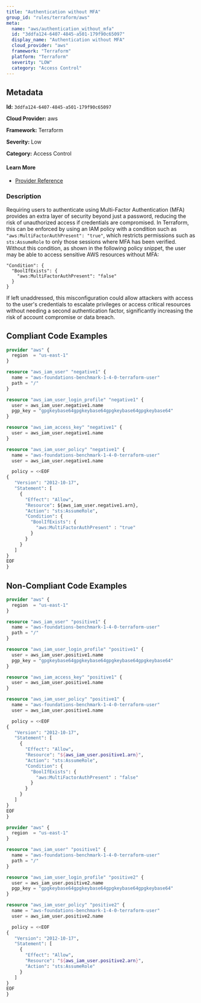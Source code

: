 ```yaml
---
title: "Authentication without MFA"
group_id: "rules/terraform/aws"
meta:
  name: "aws/authentication_without_mfa"
  id: "3ddfa124-6407-4845-a501-179f90c65097"
  display_name: "Authentication without MFA"
  cloud_provider: "aws"
  framework: "Terraform"
  platform: "Terraform"
  severity: "LOW"
  category: "Access Control"
---
```

## Metadata

**Id:** `3ddfa124-6407-4845-a501-179f90c65097`

**Cloud Provider:** aws

**Framework:** Terraform

**Severity:** Low

**Category:** Access Control

#### Learn More

 - [Provider Reference](https://registry.terraform.io/providers/hashicorp/aws/latest/docs/resources/iam_user_policy)

### Description

 Requiring users to authenticate using Multi-Factor Authentication (MFA) provides an extra layer of security beyond just a password, reducing the risk of unauthorized access if credentials are compromised. In Terraform, this can be enforced by using an IAM policy with a condition such as `"aws:MultiFactorAuthPresent": "true"`, which restricts permissions such as `sts:AssumeRole` to only those sessions where MFA has been verified. Without this condition, as shown in the following policy snippet, the user may be able to access sensitive AWS resources without MFA: 

```
"Condition": {
  "BoolIfExists": {
    "aws:MultiFactorAuthPresent": "false"
  }
}
```

If left unaddressed, this misconfiguration could allow attackers with access to the user's credentials to escalate privileges or access critical resources without needing a second authentication factor, significantly increasing the risk of account compromise or data breach.


## Compliant Code Examples
```terraform
provider "aws" {
  region  = "us-east-1"
}

resource "aws_iam_user" "negative1" {
  name = "aws-foundations-benchmark-1-4-0-terraform-user"
  path = "/"
}

resource "aws_iam_user_login_profile" "negative1" {
  user = aws_iam_user.negative1.name
  pgp_key = "gpgkeybase64gpgkeybase64gpgkeybase64gpgkeybase64"
}

resource "aws_iam_access_key" "negative1" {
  user = aws_iam_user.negative1.name
}

resource "aws_iam_user_policy" "negative1" {
  name = "aws-foundations-benchmark-1-4-0-terraform-user"
  user = aws_iam_user.negative1.name

  policy = <<EOF
{
   "Version": "2012-10-17",
   "Statement": [
     {
       "Effect": "Allow",
       "Resource": ${aws_iam_user.negative1.arn},
       "Action": "sts:AssumeRole",
       "Condition": {
         "BoolIfExists": {
           "aws:MultiFactorAuthPresent" : "true"
         }
       }
     }
   ]
}
EOF
}

```
## Non-Compliant Code Examples
```terraform
provider "aws" {
  region  = "us-east-1"
}

resource "aws_iam_user" "positive1" {
  name = "aws-foundations-benchmark-1-4-0-terraform-user"
  path = "/"
}

resource "aws_iam_user_login_profile" "positive1" {
  user = aws_iam_user.positive1.name
  pgp_key = "gpgkeybase64gpgkeybase64gpgkeybase64gpgkeybase64"
}

resource "aws_iam_access_key" "positive1" {
  user = aws_iam_user.positive1.name
}

resource "aws_iam_user_policy" "positive1" {
  name = "aws-foundations-benchmark-1-4-0-terraform-user"
  user = aws_iam_user.positive1.name

  policy = <<EOF
{
   "Version": "2012-10-17",
   "Statement": [
     {
       "Effect": "Allow",
       "Resource": "${aws_iam_user.positive1.arn}",
       "Action": "sts:AssumeRole",
       "Condition": {
         "BoolIfExists": {
           "aws:MultiFactorAuthPresent" : "false"
         }
       }
     }
   ]
}
EOF
}

```

```terraform
provider "aws" {
  region  = "us-east-1"
}

resource "aws_iam_user" "positive1" {
  name = "aws-foundations-benchmark-1-4-0-terraform-user"
  path = "/"
}

resource "aws_iam_user_login_profile" "positive2" {
  user = aws_iam_user.positive2.name
  pgp_key = "gpgkeybase64gpgkeybase64gpgkeybase64gpgkeybase64"
}

resource "aws_iam_user_policy" "positive2" {
  name = "aws-foundations-benchmark-1-4-0-terraform-user"
  user = aws_iam_user.positive2.name

  policy = <<EOF
{
   "Version": "2012-10-17",
   "Statement": [
     {
       "Effect": "Allow",
       "Resource": "${aws_iam_user.positive2.arn}",
       "Action": "sts:AssumeRole"
     }
   ]
}
EOF
}

```